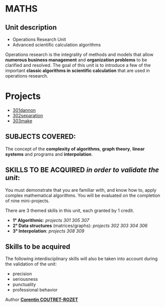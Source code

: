 # MATHS

## Unit description

* Operations Research Unit
* Advanced scientific calculation algorithms

Operations research is the integrality of methods and models that allow **numerous business management** and **organization problems** to be clarified and resolved. The goal of this unit is to introduce a few of the important **classic algorithms in scientific calculation** that are used in operations research.

# Projects

* [301dannon](https://github.com/sheiiva/301danonn)
* [302separation](https://github.com/sheiiva/302separation)
* [303make](https://github.com/sheiiva/303make)


## SUBJECTS COVERED:
The concept of the **complexity of algorithms**, **graph theory**, **linear systems** and programs and **interpolation**.


## SKILLS TO BE ACQUIRED *in order to validate the unit*:
You must demonstrate that you are familiar with, and know how to, apply complex mathematical algorithms. 
You will be evaluated on the completion of nine mini-projects.

There are 3 themed skills in this unit, each granted by 1 credit.
* **1° Algorithmic**: *projects 301 305 307*
* **2° Data structures** (matrices/graphs): *projects 302 303 304 306*
* **3° Interpolation**: *projects 308 309*


## Skills to be acquired
The following interdisciplinary skills will also be taken into account during the validation of the unit:
* precision
* seriousness
* punctuality
* professional behavior


Author [**Corentin COUTRET-ROZET**](https://github.com/sheiiva)